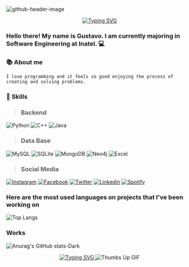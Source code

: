 ![github-header-image](https://github.com/user-attachments/assets/219ea930-9dbe-4748-a043-6e709f62b6d0)

<div align="center">
  <a href="https://git.io/typing-svg">
    <img src="https://readme-typing-svg.herokuapp.com?font=Fira+Code&pause=1000&color=F7F7F7&width=435&lines=Welcome+to+my+profile.;Contact+me+for+questions." alt="Typing SVG">
  </a>
</div>

### **Hello there! My name is Gustavo. I am currently majoring in Software Engineering at Inatel.** 💻

### 📚 **About me**
`I love programming and it feels so good enjoying the process of creating and solving problems.`

### 🔨 **Skills**

> ### Backend
![Python](https://img.shields.io/badge/Python-3776AB?style=for-the-badge&logo=python&logoColor=white) ![C++](https://img.shields.io/badge/C%2B%2B-00599C?style=for-the-badge&logo=c%2B%2B&logoColor=white) ![Java](https://img.shields.io/badge/Java-ED8B00?style=for-the-badge&logo=openjdk&logoColor=white)

> ### Data Base

![MySQL](https://img.shields.io/badge/MySQL-00000F?style=for-the-badge&logo=mysql&logoColor=white) ![SQLite](https://img.shields.io/badge/SQLite-07405E?style=for-the-badge&logo=sqlite&logoColor=white) ![MongoDB](https://img.shields.io/badge/MongoDB-4EA94B?style=for-the-badge&logo=mongodb&logoColor=white) ![Neo4j](https://img.shields.io/badge/Neo4j-018bff?style=for-the-badge&logo=neo4j&logoColor=white) ![Excel](https://img.shields.io/badge/Microsoft_Excel-217346?style=for-the-badge&logo=microsoft-excel&logoColor=white) 

> ### Social Media
[![Instagram](https://img.shields.io/badge/Instagram-E4405F?style=for-the-badge&logo=instagram&logoColor=white)](https://www.instagram.com/_guumarques_/) [![Facebook](https://img.shields.io/badge/Facebook-1877F2?style=for-the-badge&logo=facebook&logoColor=white)](https://www.facebook.com/profile.php?id=100091092337100&mibextid=ZbWKwL) [![Twitter](https://img.shields.io/badge/Twitter-1DA1F2?style=for-the-badge&logo=twitter&logoColor=white)](https://x.com/ayanokojis23) [![Linkedin](https://img.shields.io/badge/LinkedIn-0077B5?style=for-the-badge&logo=linkedin&logoColor=white)](https://www.linkedin.com/in/gustavo-marques-399277252/) [![Spotify](https://img.shields.io/badge/Spotify-1ED760?&style=for-the-badge&logo=spotify&logoColor=white)](https://open.spotify.com/user/22sdy45oecbrli5grgvchj54y?si=7889da571cda47e2) 

### **Here are the most used languages on projects that I've been working on**

![Top Langs](https://github-readme-stats.vercel.app/api/top-langs/?username=guumarques&layout=compact)

### **Works**
![Anurag's GitHub stats-Dark](https://github-readme-stats.vercel.app/api?username=guumarques&show_icons=true&theme=omni#gh-dark-mode-only)

<div align="center">
  <a href="https://git.io/typing-svg">
    <img src="https://readme-typing-svg.herokuapp.com?font=Fira+Code&pause=1000&color=F7F7F7&width=435&lines=Thank+you+for+visiting+my+profile+%F0%9F%98%84" alt="Typing SVG">
  </a>
  <img src="https://steamuserimages-a.akamaihd.net/ugc/957479782095197136/332154CBEF8C96F09F8E645F07E2A5FF6557D7DD/?imw=5000&imh=5000&ima=fit&impolicy=Letterbox&imcolor=%23000000&letterbox=false" alt="Thumbs Up GIF">
</div>
